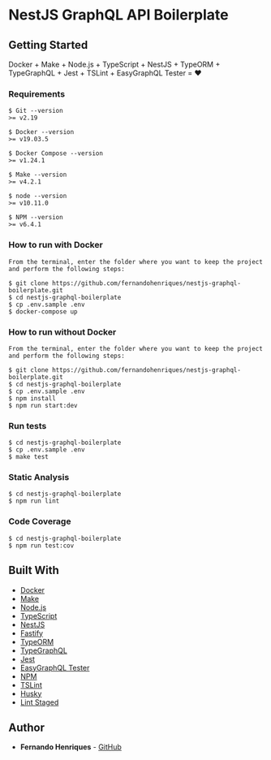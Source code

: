 # NestJS GraphQL API Boilerplate

## Getting Started

Docker + Make + Node.js + TypeScript + NestJS + TypeORM + TypeGraphQL + Jest + TSLint + EasyGraphQL Tester = :heart:

### Requirements

```
$ Git --version
>= v2.19

$ Docker --version
>= v19.03.5

$ Docker Compose --version
>= v1.24.1

$ Make --version
>= v4.2.1

$ node --version
>= v10.11.0

$ NPM --version
>= v6.4.1

```

### How to run with Docker

```
From the terminal, enter the folder where you want to keep the project and perform the following steps:

$ git clone https://github.com/fernandohenriques/nestjs-graphql-boilerplate.git
$ cd nestjs-graphql-boilerplate
$ cp .env.sample .env
$ docker-compose up
```

### How to run without Docker

```
From the terminal, enter the folder where you want to keep the project and perform the following steps:

$ git clone https://github.com/fernandohenriques/nestjs-graphql-boilerplate.git
$ cd nestjs-graphql-boilerplate
$ cp .env.sample .env
$ npm install
$ npm run start:dev
```

### Run tests

```
$ cd nestjs-graphql-boilerplate
$ cp .env.sample .env
$ make test
```

### Static Analysis

```
$ cd nestjs-graphql-boilerplate
$ npm run lint
```

### Code Coverage

```
$ cd nestjs-graphql-boilerplate
$ npm run test:cov
```

## Built With

* [Docker](https://docker.com/)
* [Make](https://www.gnu.org/software/make/manual/html_node/Simple-Makefile.html/)
* [Node.js](https://nodejs.org/)
* [TypeScript](https://sass-lang.com/)
* [NestJS](https://nestjs.com/)
* [Fastify](https://fastify.io/)
* [TypeORM](https://typeorm.io/)
* [TypeGraphQL](https://typegraphql.ml/)
* [Jest](https://jestjs.io/)
* [EasyGraphQL Tester](https://easygraphql.com/docs/easygraphql-tester/overview/)
* [NPM](https://yarnpkg.com/)
* [TSLint](https://palantir.github.io/tslint/)
* [Husky](https://github.com/typicode/husky)
* [Lint Staged](https://github.com/okonet/lint-staged)


## Author

* **Fernando Henriques** - [GitHub](https://github.com/fernandohenriques)

